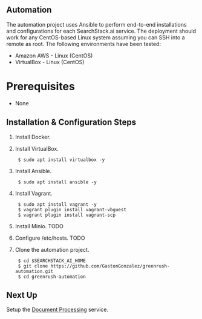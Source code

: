 ## Automation

The automation project uses Ansible to perform end-to-end installations and configurations
for each SearchStack.ai service. The deployment should work for any CentOS-based Linux
system assuming you can SSH into a remote as root. The following environments
have been tested:

* Amazon AWS - Linux (CentOS)
* VirtualBox - Linux (CentOS)

# Prerequisites 

* None

## Installation & Configuration Steps

1. Install Docker.

2. Install VirtualBox.

        $ sudo apt install virtualbox -y

3. Install Ansible.

        $ sudo apt install ansible -y

4. Install Vagrant.

        $ sudo apt install vagrant -y
        $ vagrant plugin install vagrant-vbguest
        $ vagrant plugin install vagrant-scp

5. Install Minio. TODO

6. Configure /etc/hosts. TODO

7. Clone the automation project.

        $ cd $SEARCHSTACK_AI_HOME
        $ git clone https://github.com/GastonGonzalez/greenrush-automation.git
        $ cd greenrush-automation

## Next Up

Setup the [Document Processing](02-document-processor.md) service.